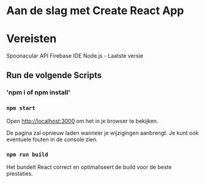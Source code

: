 # Aan de slag met Create React App
# Vereisten 
Spoonacular API
Firebase 
IDE 
Node.js - Laatste versie

## Run de volgende Scripts

### 'npm i of npm install'
### `npm start`


Open [http://localhost:3000](http://localhost:3000) om het in je browser te bekijken.

De pagina zal opnieuw laden wanneer je wijzigingen aanbrengt. Je kunt ook eventuele fouten in de console zien.

### `npm run build`

Het bundelt React correct en optimaliseert de build voor de beste prestaties.
